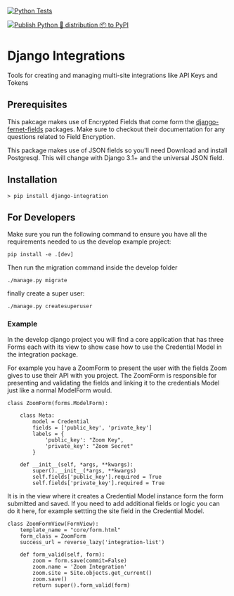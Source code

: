[![Python Tests](https://github.com/renderbox/django-integrations/actions/workflows/python-test.yml/badge.svg)](https://github.com/renderbox/django-integrations/actions/workflows/python-test.yml)

[![Publish Python 🐍 distribution 📦 to PyPI](https://github.com/renderbox/django-integrations/actions/workflows/python-publish.yml/badge.svg)](https://github.com/renderbox/django-integrations/actions/workflows/python-publish.yml)

# Django Integrations

Tools for creating and managing multi-site integrations like API Keys and Tokens

## Prerequisites

This pakcage makes use of Encrypted Fields that come form the [django-fernet-fields](https://github.com/orcasgit/django-fernet-fields) packages. Make sure to checkout their documentation for any questions related to Field Encryption.

This package makes use of JSON fields so you'll need Download and install Postgresql. This will change with Django 3.1+ and the universal JSON field.

## Installation

```
> pip install django-integration
```

## For Developers

Make sure you run the following command to ensure you have all the requirements needed to us the develop example project:

```
pip install -e .[dev]
```

Then run the migration command inside the develop folder

```
./manage.py migrate
```

finally create a super user:

```
./manage.py createsuperuser
```

### Example

In the develop django project you will find a core application that has three Forms each with its view to show case how to use the Credential Model in the integration package.

For example you have a ZoomForm to present the user with the fields Zoom gives to use their API with you project. The ZoomForm is responsible for presenting and validating the fields and linking it to the credentials Model just like a normal ModelForm would.

```
class ZoomForm(forms.ModelForm):

    class Meta:
        model = Credential
        fields = ['public_key', 'private_key']
        labels = {
            'public_key': "Zoom Key",
            'private_key': "Zoom Secret"
        }

    def __init__(self, *args, **kwargs):
        super().__init__(*args, **kwargs)
        self.fields['public_key'].required = True
        self.fields['private_key'].required = True
```

It is in the view where it creates a Credential Model instance form the form submitted and saved. If you need to add additional fields or logic you can do it here, for example settting the site field in the Credential Model.

```
class ZoomFormView(FormView):
    template_name = "core/form.html"
    form_class = ZoomForm
    success_url = reverse_lazy('integration-list')

    def form_valid(self, form):
        zoom = form.save(commit=False)
        zoom.name = 'Zoom Integration'
        zoom.site = Site.objects.get_current()
        zoom.save()
        return super().form_valid(form)
```
